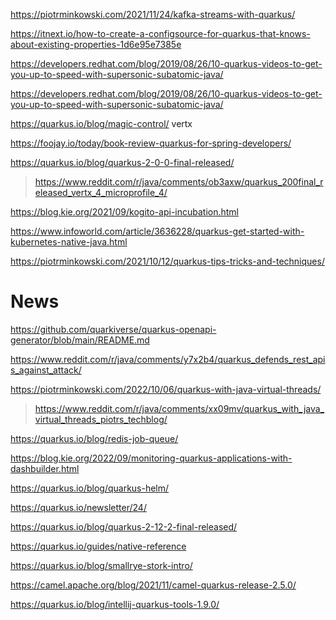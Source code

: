 https://piotrminkowski.com/2021/11/24/kafka-streams-with-quarkus/

https://itnext.io/how-to-create-a-configsource-for-quarkus-that-knows-about-existing-properties-1d6e95e7385e

https://developers.redhat.com/blog/2019/08/26/10-quarkus-videos-to-get-you-up-to-speed-with-supersonic-subatomic-java/

https://developers.redhat.com/blog/2019/08/26/10-quarkus-videos-to-get-you-up-to-speed-with-supersonic-subatomic-java/

https://quarkus.io/blog/magic-control/ vertx

https://foojay.io/today/book-review-quarkus-for-spring-developers/

https://quarkus.io/blog/quarkus-2-0-0-final-released/
> https://www.reddit.com/r/java/comments/ob3axw/quarkus_200final_released_vertx_4_microprofile_4/

https://blog.kie.org/2021/09/kogito-api-incubation.html

https://www.infoworld.com/article/3636228/quarkus-get-started-with-kubernetes-native-java.html

https://piotrminkowski.com/2021/10/12/quarkus-tips-tricks-and-techniques/

# News
https://github.com/quarkiverse/quarkus-openapi-generator/blob/main/README.md

https://www.reddit.com/r/java/comments/y7x2b4/quarkus_defends_rest_apis_against_attack/

https://piotrminkowski.com/2022/10/06/quarkus-with-java-virtual-threads/
> https://www.reddit.com/r/java/comments/xx09mv/quarkus_with_java_virtual_threads_piotrs_techblog/

https://quarkus.io/blog/redis-job-queue/

https://blog.kie.org/2022/09/monitoring-quarkus-applications-with-dashbuilder.html

https://quarkus.io/blog/quarkus-helm/

https://quarkus.io/newsletter/24/

https://quarkus.io/blog/quarkus-2-12-2-final-released/

https://quarkus.io/guides/native-reference

https://quarkus.io/blog/smallrye-stork-intro/

https://camel.apache.org/blog/2021/11/camel-quarkus-release-2.5.0/

https://quarkus.io/blog/intellij-quarkus-tools-1.9.0/